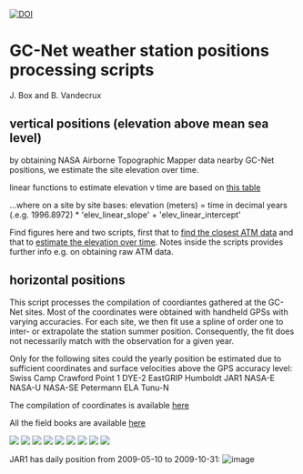 [![DOI](https://zenodo.org/badge/DOI/10.5281/zenodo.7729070.svg)](https://doi.org/10.5281/zenodo.7729070)


# GC-Net weather station positions processing scripts

J. Box and B. Vandecrux

## vertical positions (elevation above mean sea level)

by obtaining NASA Airborne Topographic Mapper data nearby GC-Net positions, we estimate the site elevation over time.

linear functions to estimate elevation v time are based on [this table](https://github.com/GEUS-Glaciology-and-Climate/GCNet_positions/blob/main/ATM/output/GC-Net_elevations_solely_from_ATM_fit.csv) 

...where on a site by site bases: elevation (meters) = time in decimal years (.e.g. 1996.8972) * 'elev_linear_slope' + 'elev_linear_intercept' 

Find figures here and two scripts, first that to [find the closest ATM data](https://github.com/GEUS-Glaciology-and-Climate/GCNet_positions/blob/main/ATM/find_AWS_elev_from_ATM_data.py) and that to [estimate the elevation over time](https://github.com/GEUS-Glaciology-and-Climate/GCNet_positions/blob/main/analyze_AWS_elevs_including_ATM.py). Notes inside the scripts provides further info e.g. on obtaining raw ATM data.

## horizontal positions
This script processes the compilation of coordiantes gathered at the GC-Net sites.
Most of the coordinates were obtained with handheld GPSs with varying accuracies.
For each site, we then fit use a spline of order one to inter- or extrapolate the station summer position.
Consequently, the fit does not necessarily match with the observation for a given year.

Only for the following sites could the yearly position be estimated due to sufficient coordinates and surface velocities above the GPS accuracy level:
Swiss Camp
Crawford Point 1
DYE-2
EastGRIP
Humboldt
JAR1
NASA-E
NASA-U
NASA-SE
Petermann ELA
Tunu-N

The compilation of coordinates is available [here](https://docs.google.com/spreadsheets/d/1R2SA7rqo9PHfAAGeSVgy7eWVHRugV8Z3nbWga5Xin1U/edit?usp=sharing)

All the field books are available [here](https://doi.org/10.5281/zenodo.7728549)


![](figs/SWC_final.png)
![](figs/CP1_final.png)
![](figs/NAU_final.png)
![](figs/TUN_final.png)
![](figs/DY2_final.png)
![](figs/JR1_final.png)
![](figs/NAE_final.png)
![](figs/NSE_final.png)
![](figs/PET_final.png)

JAR1 has daily position from 2009-05-10 to 2009-10-31:
![image](https://user-images.githubusercontent.com/35140661/203256827-e1d803f2-da46-42ef-8d8f-f28808a9a07f.png)

